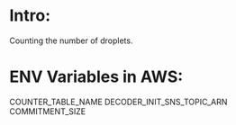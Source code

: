 # Intro:
Counting the number of droplets.

# ENV Variables in AWS:

COUNTER_TABLE_NAME
DECODER_INIT_SNS_TOPIC_ARN
COMMITMENT_SIZE
